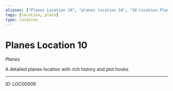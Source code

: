 ```yaml
---
aliases: ["Planes Location 10", "planes location 10", "10 Location Planes"]
tags: [location, place]
type: location
---
```


# Planes Location 10

*Planes*

A detailed planes location with rich history and plot hooks.

---
*ID: LOC00009*